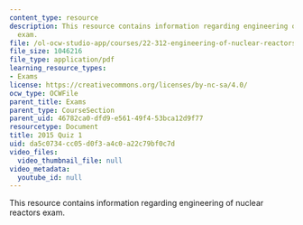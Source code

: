 ```yaml
---
content_type: resource
description: This resource contains information regarding engineering of nuclear reactors
  exam.
file: /ol-ocw-studio-app/courses/22-312-engineering-of-nuclear-reactors-fall-2015/da5c0734cc05d0f3a4c0a22c79bf0c7d_MIT22_312F15_quiz1_2015.pdf
file_size: 1046216
file_type: application/pdf
learning_resource_types:
- Exams
license: https://creativecommons.org/licenses/by-nc-sa/4.0/
ocw_type: OCWFile
parent_title: Exams
parent_type: CourseSection
parent_uid: 46782ca0-dfd9-e561-49f4-53bca12d9f77
resourcetype: Document
title: 2015 Quiz 1
uid: da5c0734-cc05-d0f3-a4c0-a22c79bf0c7d
video_files:
  video_thumbnail_file: null
video_metadata:
  youtube_id: null
---
```

This resource contains information regarding engineering of nuclear reactors exam.